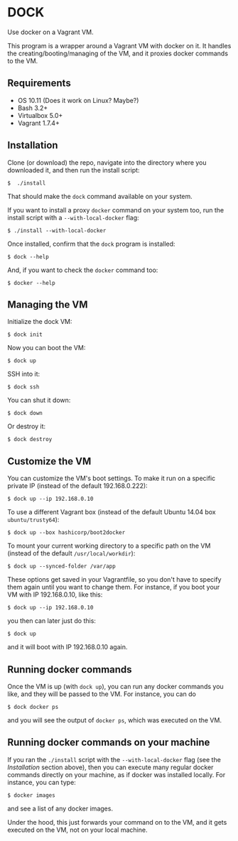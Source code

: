 DOCK
====

Use docker on a Vagrant VM.

This program is a wrapper around a Vagrant VM with docker on it. It
handles the creating/booting/managing of the VM, and it proxies docker 
commands to the VM.


Requirements
------------

* OS 10.11 (Does it work on Linux? Maybe?)
* Bash 3.2+
* Virtualbox 5.0+
* Vagrant 1.7.4+


Installation
------------

Clone (or download) the repo, navigate into the directory where you
downloaded it, and then run the install script:

    $  ./install 

That should make the `dock` command available on your system.

If you want to install a proxy `docker` command on your system too,
run the install script with a `--with-local-docker` flag:

    $ ./install --with-local-docker

Once installed, confirm that the `dock` program is installed:

    $ dock --help

And, if you want to check the `docker` command too:

    $ docker --help 


Managing the VM
---------------

Initialize the dock VM:

    $ dock init

Now you can boot the VM:

    $ dock up

SSH into it:

    $ dock ssh

You can shut it down:

    $ dock down

Or destroy it:

    $ dock destroy


Customize the VM
----------------

You can customize the VM's boot settings. To make it run on a 
specific private IP (instead of the default 192.168.0.222):

    $ dock up --ip 192.168.0.10

To use a different Vagrant box (instead of the default 
Ubuntu 14.04 box `ubuntu/trusty64`):

    $ dock up --box hashicorp/boot2docker

To mount your current working directory to a specific path 
on the VM (instead of the default `/usr/local/workdir`):

    $ dock up --synced-folder /var/app

These options get saved in your Vagrantfile, so you don't have to specify 
them again until you want to change them. For instance, if you boot 
your VM with IP 192.168.0.10, like this:

    $ dock up --ip 192.168.0.10

you then can later just do this:

    $ dock up

and it will boot with IP 192.168.0.10 again.


Running docker commands
-----------------------

Once the VM is up (with `dock up`), you can run any docker commands
you like, and they will be passed to the VM. For instance, you can
do

    $ dock docker ps

and you will see the output of `docker ps`, which was executed on
the VM.


Running docker commands on your machine
---------------------------------------

If you ran the `./install` script with the `--with-local-docker` flag 
(see the *Installation* section above), then you can execute many
regular docker commands directly on your machine, as if docker was
installed locally. For instance, you can type:

    $ docker images

and see a list of any docker images. 

Under the hood, this just forwards your command on to the VM, and 
it gets executed on the VM, not on your local machine.
